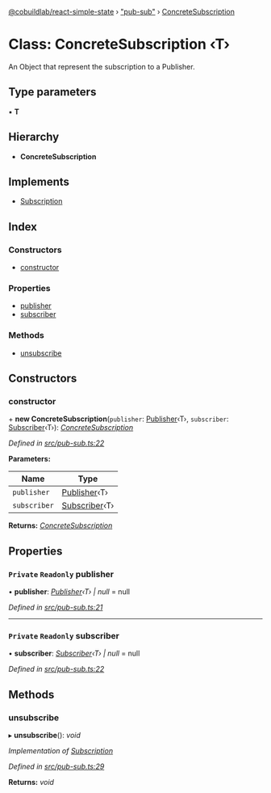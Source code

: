 [@cobuildlab/react-simple-state](../README.md) › ["pub-sub"](../modules/_pub_sub_.md) › [ConcreteSubscription](_pub_sub_.concretesubscription.md)

# Class: ConcreteSubscription ‹**T**›

An Object that represent the subscription to a Publisher.

## Type parameters

▪ **T**

## Hierarchy

* **ConcreteSubscription**

## Implements

* [Subscription](../interfaces/_pub_sub_.subscription.md)

## Index

### Constructors

* [constructor](_pub_sub_.concretesubscription.md#constructor)

### Properties

* [publisher](_pub_sub_.concretesubscription.md#private-readonly-publisher)
* [subscriber](_pub_sub_.concretesubscription.md#private-readonly-subscriber)

### Methods

* [unsubscribe](_pub_sub_.concretesubscription.md#unsubscribe)

## Constructors

###  constructor

\+ **new ConcreteSubscription**(`publisher`: [Publisher](../interfaces/_pub_sub_.publisher.md)‹T›, `subscriber`: [Subscriber](../interfaces/_pub_sub_.subscriber.md)‹T›): *[ConcreteSubscription](_pub_sub_.concretesubscription.md)*

*Defined in [src/pub-sub.ts:22](https://github.com/cobuildlab/react-simple-state/blob/7265dd9/src/pub-sub.ts#L22)*

**Parameters:**

Name | Type |
------ | ------ |
`publisher` | [Publisher](../interfaces/_pub_sub_.publisher.md)‹T› |
`subscriber` | [Subscriber](../interfaces/_pub_sub_.subscriber.md)‹T› |

**Returns:** *[ConcreteSubscription](_pub_sub_.concretesubscription.md)*

## Properties

### `Private` `Readonly` publisher

• **publisher**: *[Publisher](../interfaces/_pub_sub_.publisher.md)‹T› | null* = null

*Defined in [src/pub-sub.ts:21](https://github.com/cobuildlab/react-simple-state/blob/7265dd9/src/pub-sub.ts#L21)*

___

### `Private` `Readonly` subscriber

• **subscriber**: *[Subscriber](../interfaces/_pub_sub_.subscriber.md)‹T› | null* = null

*Defined in [src/pub-sub.ts:22](https://github.com/cobuildlab/react-simple-state/blob/7265dd9/src/pub-sub.ts#L22)*

## Methods

###  unsubscribe

▸ **unsubscribe**(): *void*

*Implementation of [Subscription](../interfaces/_pub_sub_.subscription.md)*

*Defined in [src/pub-sub.ts:29](https://github.com/cobuildlab/react-simple-state/blob/7265dd9/src/pub-sub.ts#L29)*

**Returns:** *void*
